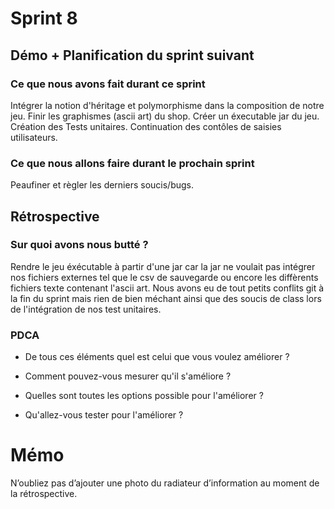 # Sprint 8

## Démo + Planification du sprint suivant

### Ce que nous avons fait durant ce sprint
Intégrer la notion d'héritage et polymorphisme dans la composition de notre jeu.
Finir les graphismes (ascii art) du shop. 
Créer un éxecutable jar du jeu. 
Création des Tests unitaires.
Continuation des contôles de saisies utilisateurs.

### Ce que nous allons faire durant le prochain sprint
Peaufiner et règler les derniers soucis/bugs.

## Rétrospective

### Sur quoi avons nous butté ?
Rendre le jeu éxécutable à partir d'une jar car la jar ne voulait pas intégrer nos fichiers externes tel que le csv de sauvegarde ou encore les diffèrents fichiers texte contenant l'ascii art. Nous avons eu de tout petits conflits git à la fin du sprint mais rien de bien méchant ainsi que des soucis de class lors de l'intégration de nos test unitaires.


### PDCA
* De tous ces éléments quel est celui que vous voulez améliorer ?

* Comment pouvez-vous mesurer qu'il s'améliore ?

* Quelles sont toutes les options possible pour l'améliorer ?

* Qu'allez-vous tester pour l'améliorer ?


# Mémo
N’oubliez pas d’ajouter une photo du radiateur d’information au moment de la rétrospective.
